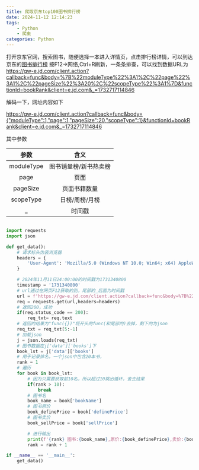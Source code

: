 ```yaml
---
title: 爬取京东top100图书排行榜
date: 2024-11-12 12:14:23
tags:
    - Python
    - 爬虫
categories: Python
---
```


打开京东官网，搜索图书，随便选择一本进入详情页，点击排行榜详情，可以到达京东的[图书排行榜](https://book.jd.com/booktop/0-0-0.html?category=3258-0-0-0-10001-1)
按F12->网络,Ctrl+R刷新，一条条排查，可以找到数据URL为
https://gw-e.jd.com/client.action?callback=func&body=%7B%22moduleType%22%3A1%2C%22page%22%3A1%2C%22pageSize%22%3A20%2C%22scopeType%22%3A1%7D&functionId=bookRank&client=e.jd.com&_=1732717114846

解码一下，网址内容如下

https://gw-e.jd.com/client.action?callback=func&body={"moduleType":1,"page":1,"pageSize":20,"scopeType":1}&functionId=bookRank&client=e.jd.com&_=1732717114846

其中参数

|    参数    | 含义                  |
| :--------: | :------: |
| moduleType | 图书销量榜/新书热卖榜 |
|    page    | 页面                  |
|  pageSize  | 页面书籍数量          |
| scopeType  | 日榜/周榜/月榜        |
|     _      | 时间戳                |



```python

import requests
import json

def get_data():
    # 请求标头伪装浏览器
    headers = {
        'User-Agent': 'Mozilla/5.0 (Windows NT 10.0; Win64; x64) AppleWebKit/537.36 (KHTML, like Gecko) Chrome/89.0.4389.90 Safari/537.36',
    }

    # 2024年11月11日24:00:00的时间戳为1731340800
    timestamp = '1731340800'
    # url通过在网页F12获取的到，尾部的_后面为时间戳
    url = f'https://gw-e.jd.com/client.action?callback=func&body=%7B%22moduleType%22%3A1%2C%22page%22%3A1%2C%22pageSize%22%3A10%2C%22scopeType%22%3A1%7D&functionId=bookRank&client=e.jd.com&_={timestamp}'
    req = requests.get(url,headers=headers)
    # 返回200，成功
    if(req.status_code == 200):
        req_txt= req.text
    # 返回的结果为"func({})"将开头的func(和尾部的)去掉，剩下的为json
    req_txt = req_txt[5:-1]
    # 加载json
    j = json.loads(req_txt)
    # 图书数据在j['data']['books']下
    book_lst = j['data']['books']
    # 用于记录排名，一个json中包含20本书，
    rank = 1
    # 遍历
    for book in book_lst:
        # 因为只需要获取前10名，所以超过10跳出循环，舍去结果
        if(rank > 10):
            break
        # 图书名
        book_name = book['bookName']
        # 图书原价
        book_definePrice = book['definePrice']
        # 图书卖价
        book_sellPrice = book['sellPrice']

        # 进行输出
        print(f'{rank} 图书:{book_name},原价:{book_definePrice},卖价:{book_sellPrice}')
        rank = rank + 1

if __name__ == '__main__':
    get_data()
```